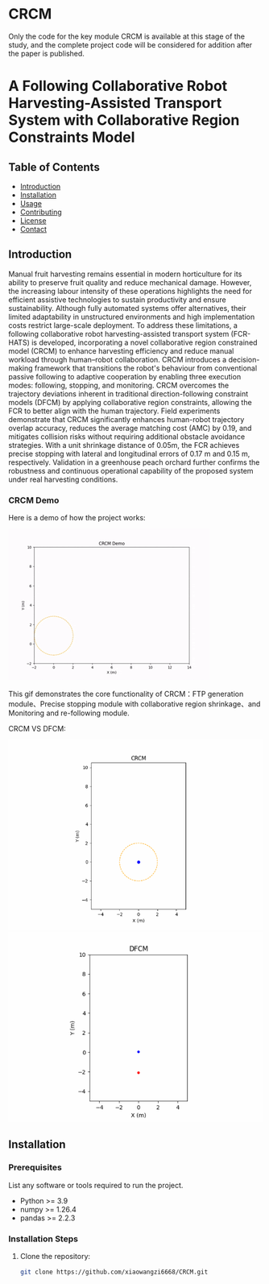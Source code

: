 # CRCM
 Only the code for the key module CRCM is available at this stage of the study, and the complete project code will be considered for addition after the paper is published.
# A Following Collaborative Robot Harvesting-Assisted Transport System with Collaborative Region Constraints Model  

## Table of Contents

- [Introduction](#introduction)
- [Installation](#installation)
- [Usage](#usage)
- [Contributing](#contributing)
- [License](#license)
- [Contact](#contact)

## Introduction
Manual fruit harvesting remains essential in modern horticulture for its ability to preserve fruit quality and reduce mechanical damage. However, the increasing labour intensity of these operations highlights the need for efficient assistive technologies to sustain productivity and ensure sustainability. Although fully automated systems offer alternatives, their limited adaptability in unstructured environments and high implementation costs restrict large-scale deployment. To address these limitations, a following collaborative robot harvesting-assisted transport system (FCR-HATS) is developed, incorporating a novel collaborative region constrained model (CRCM) to enhance harvesting efficiency and reduce manual workload through human–robot collaboration. CRCM introduces a decision-making framework that transitions the robot's behaviour from conventional passive following to adaptive cooperation by enabling three execution modes: following, stopping, and monitoring. CRCM overcomes the trajectory deviations inherent in traditional direction-following constraint models (DFCM) by applying collaborative region constraints, allowing the FCR to better align with the human trajectory. Field experiments demonstrate that CRCM significantly enhances human-robot trajectory overlap accuracy, reduces the average matching cost (AMC) by 0.19, and mitigates collision risks without requiring additional obstacle avoidance strategies. With a unit shrinkage distance of 0.05m, the FCR achieves precise stopping with lateral and longitudinal errors of 0.17 m and 0.15 m, respectively. Validation in a greenhouse peach orchard further confirms the robustness and continuous operational capability of the proposed system under real harvesting conditions. 
### CRCM Demo

Here is a demo of how the project works:

![Demo GIF](CRCM.gif)

This gif demonstrates the core functionality of CRCM：FTP generation module、Precise stopping module with collaborative region shrinkage、and Monitoring and re-following module.

CRCM VS DFCM:

![CRCM GIF](Our_CRCM.gif)![DFCM GIF](Traditional_DFCM.gif)

## Installation

### Prerequisites

List any software or tools required to run the project.

- Python >= 3.9
- numpy >= 1.26.4
- pandas >= 2.2.3

### Installation Steps

1. Clone the repository:
   ```bash
   git clone https://github.com/xiaowangzi6668/CRCM.git
